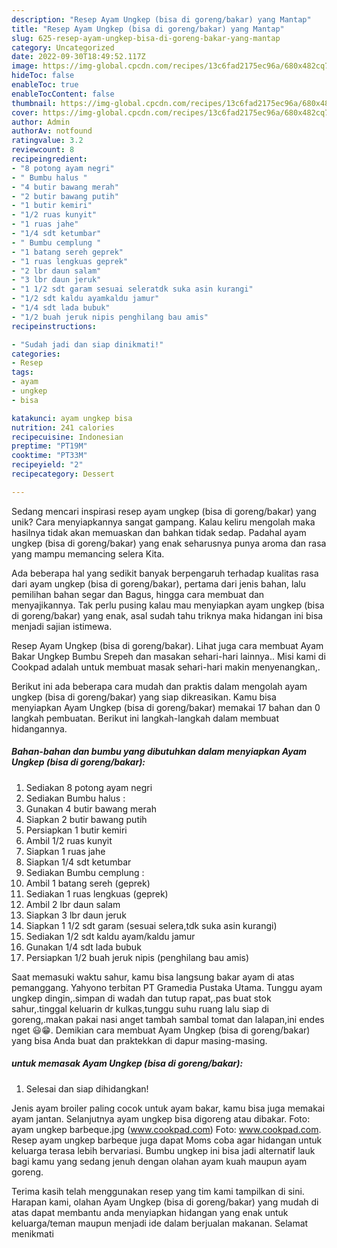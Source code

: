 ```yaml
---
description: "Resep Ayam Ungkep (bisa di goreng/bakar) yang Mantap"
title: "Resep Ayam Ungkep (bisa di goreng/bakar) yang Mantap"
slug: 625-resep-ayam-ungkep-bisa-di-goreng-bakar-yang-mantap
category: Uncategorized
date: 2022-09-30T18:49:52.117Z
image: https://img-global.cpcdn.com/recipes/13c6fad2175ec96a/680x482cq70/ayam-ungkep-bisa-di-gorengbakar-foto-resep-utama.jpg
hideToc: false
enableToc: true
enableTocContent: false
thumbnail: https://img-global.cpcdn.com/recipes/13c6fad2175ec96a/680x482cq70/ayam-ungkep-bisa-di-gorengbakar-foto-resep-utama.jpg
cover: https://img-global.cpcdn.com/recipes/13c6fad2175ec96a/680x482cq70/ayam-ungkep-bisa-di-gorengbakar-foto-resep-utama.jpg
author: Admin
authorAv: notfound
ratingvalue: 3.2
reviewcount: 8
recipeingredient:
- "8 potong ayam negri"
- " Bumbu halus "
- "4 butir bawang merah"
- "2 butir bawang putih"
- "1 butir kemiri"
- "1/2 ruas kunyit"
- "1 ruas jahe"
- "1/4 sdt ketumbar"
- " Bumbu cemplung "
- "1 batang sereh geprek"
- "1 ruas lengkuas geprek"
- "2 lbr daun salam"
- "3 lbr daun jeruk"
- "1 1/2 sdt garam sesuai seleratdk suka asin kurangi"
- "1/2 sdt kaldu ayamkaldu jamur"
- "1/4 sdt lada bubuk"
- "1/2 buah jeruk nipis penghilang bau amis"
recipeinstructions:

- "Sudah jadi dan siap dinikmati!"
categories:
- Resep
tags:
- ayam
- ungkep
- bisa

katakunci: ayam ungkep bisa 
nutrition: 241 calories
recipecuisine: Indonesian
preptime: "PT19M"
cooktime: "PT33M"
recipeyield: "2"
recipecategory: Dessert

---
```





Sedang mencari inspirasi resep ayam ungkep (bisa di goreng/bakar) yang unik? Cara menyiapkannya sangat gampang. Kalau keliru mengolah maka hasilnya tidak akan memuaskan dan bahkan tidak sedap. Padahal ayam ungkep (bisa di goreng/bakar) yang enak seharusnya punya aroma dan rasa yang mampu memancing selera Kita.





Ada beberapa hal yang sedikit banyak berpengaruh terhadap kualitas rasa dari ayam ungkep (bisa di goreng/bakar), pertama dari jenis bahan, lalu pemilihan bahan segar dan Bagus, hingga cara membuat dan menyajikannya. Tak perlu pusing kalau mau menyiapkan ayam ungkep (bisa di goreng/bakar) yang enak,      asal sudah tahu triknya maka hidangan ini bisa menjadi sajian istimewa.














Resep Ayam Ungkep (bisa di goreng/bakar). Lihat juga cara membuat Ayam Bakar Ungkep Bumbu Srepeh dan masakan sehari-hari lainnya.. Misi kami di Cookpad adalah untuk membuat masak sehari-hari makin menyenangkan,.






Berikut ini ada beberapa cara mudah dan praktis dalam mengolah ayam ungkep (bisa di goreng/bakar) yang siap dikreasikan. Kamu bisa menyiapkan Ayam Ungkep (bisa di goreng/bakar) memakai 17 bahan dan 0 langkah pembuatan. Berikut ini langkah-langkah dalam membuat hidangannya.

<!--inarticleads1-->

##### Bahan-bahan dan bumbu yang dibutuhkan dalam menyiapkan Ayam Ungkep (bisa di goreng/bakar):

1. Sediakan 8 potong ayam negri
1. Sediakan  Bumbu halus :
1. Gunakan 4 butir bawang merah
1. Siapkan 2 butir bawang putih
1. Persiapkan 1 butir kemiri
1. Ambil 1/2 ruas kunyit
1. Siapkan 1 ruas jahe
1. Siapkan 1/4 sdt ketumbar
1. Sediakan  Bumbu cemplung :
1. Ambil 1 batang sereh (geprek)
1. Sediakan 1 ruas lengkuas (geprek)
1. Ambil 2 lbr daun salam
1. Siapkan 3 lbr daun jeruk
1. Siapkan 1 1/2 sdt garam (sesuai selera,tdk suka asin kurangi)
1. Sediakan 1/2 sdt kaldu ayam/kaldu jamur
1. Gunakan 1/4 sdt lada bubuk
1. Persiapkan 1/2 buah jeruk nipis (penghilang bau amis)


Saat memasuki waktu sahur, kamu bisa langsung bakar ayam di atas pemanggang. Yahyono terbitan PT Gramedia Pustaka Utama. Tunggu ayam ungkep dingin,.simpan di wadah dan tutup rapat,.pas buat stok sahur,.tinggal keluarin dr kulkas,tunggu suhu ruang lalu siap di goreng,.makan pakai nasi anget tambah sambal tomat dan lalapan,ini endes nget 😃😁. Demikian cara membuat Ayam Ungkep (bisa di goreng/bakar) yang bisa Anda buat dan praktekkan di dapur masing-masing. 

<!--inarticleads2-->

#####  untuk memasak Ayam Ungkep (bisa di goreng/bakar):


1. Selesai dan siap dihidangkan!

Jenis ayam broiler paling cocok untuk ayam bakar, kamu bisa juga memakai ayam jantan. Selanjutnya ayam ungkep bisa digoreng atau dibakar. Foto: ayam ungkep barbeque.jpg (www.cookpad.com) Foto: www.cookpad.com. Resep ayam ungkep barbeque juga dapat Moms coba agar hidangan untuk keluarga terasa lebih bervariasi. Bumbu ungkep ini bisa jadi alternatif lauk bagi kamu yang sedang jenuh dengan olahan ayam kuah maupun ayam goreng. 

Terima kasih telah menggunakan resep yang tim kami tampilkan di sini. Harapan kami, olahan Ayam Ungkep (bisa di goreng/bakar) yang mudah di atas dapat membantu anda menyiapkan hidangan yang enak untuk keluarga/teman maupun menjadi ide dalam berjualan makanan. Selamat menikmati
